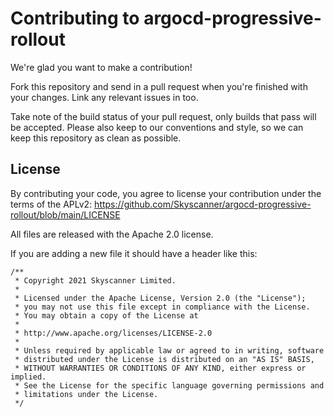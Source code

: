 # Contributing to argocd-progressive-rollout

We're glad you want to make a contribution!

Fork this repository and send in a pull request when you're finished with your changes. Link any relevant issues in too.

Take note of the build status of your pull request, only builds that pass will be accepted. Please also keep to our conventions and style, so we can keep this repository as clean as possible.

## License

By contributing your code, you agree to license your contribution under the terms of the APLv2: <https://github.com/Skyscanner/argocd-progressive-rollout/blob/main/LICENSE>

All files are released with the Apache 2.0 license.

If you are adding a new file it should have a header like this:

```
/**
 * Copyright 2021 Skyscanner Limited.
 *
 * Licensed under the Apache License, Version 2.0 (the "License");
 * you may not use this file except in compliance with the License.
 * You may obtain a copy of the License at
 *
 * http://www.apache.org/licenses/LICENSE-2.0
 *
 * Unless required by applicable law or agreed to in writing, software
 * distributed under the License is distributed on an "AS IS" BASIS,
 * WITHOUT WARRANTIES OR CONDITIONS OF ANY KIND, either express or implied.
 * See the License for the specific language governing permissions and
 * limitations under the License.
 */
 ```